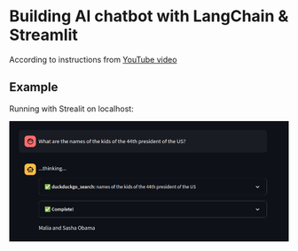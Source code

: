 # Building AI chatbot with LangChain & Streamlit

According to instructions from [YouTube video](https://www.youtube.com/watch?v=7QR6hXx_Nms&t=549s&ab_channel=SamuelChan)

## Example

Running with Strealit on localhost:

![names_of_kids_of_44th_US_president](screenshots/kids_of_US_president.png)